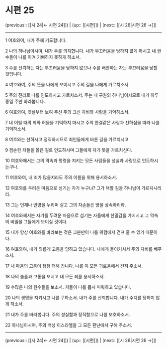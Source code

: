 # 시편 25

(previous:: [[시 24|← 시편 24]]) | (up:: [[시편]]) | (next:: [[시 26|시편 26 →]])

***




1 
여호와여, 내가 주께 기도합니다. 



2 
나의 하나님이시여, 내가 주를 의지합니다. 내가 부끄러움을 당하지 않게 하시고 내 원수들이 나를 이겨 기뻐하지 못하게 하소서. 



3 
주를 신뢰하는 자는 부끄러움을 당하지 않으나 주를 배반하는 자는 부끄러움을 당할 것입니다. 



4 
여호와여, 주의 뜻을 나에게 보이시고 주의 길을 나에게 가르치소서. 



5 
주의 진리로 나를 인도하시고 가르치소서. 주는 내 구원의 하나님이시므로 내가 하루 종일 주만 바라봅니다. 



6 
여호와여, 옛날부터 보여 주신 주의 크신 자비와 사랑을 기억하소서. 



7 
내 어릴 때의 죄와 허물을 기억하지 마시고 주의 한결같은 사랑과 선하심을 따라 나를 기억하소서. 



8 
여호와는 선하시고 정직하시므로 죄인들에게 바른 길을 가르치시고 



9 
겸손한 자들을 옳은 길로 인도하시며 그들에게 자기 뜻을 가르치신다. 



10 
여호와께서는 그의 약속과 명령을 지키는 모든 사람들을 성실과 사랑으로 인도하시는구나. 



11 
여호와여, 내 죄가 많을지라도 주의 이름을 위해 용서하소서. 



12 
여호와를 두려운 마음으로 섬기는 자가 누구냐? 그가 택할 길을 하나님이 가르치시리라. 



13 
그는 언제나 번영을 누리며 살고 그의 자손들은 땅을 상속하리라. 



14 
여호와께서는 자기를 두려운 마음으로 섬기는 자들에게 친밀감을 가지시고 그 약속의 비밀을 그들에게 보이실 것이다. 



15 
내가 항상 여호와를 바라보는 것은 그분만이 나를 위험에서 건져 줄 수 있기 때문이다. 



16 
여호와여, 내가 외롭게 고통을 당하고 있습니다. 나에게 돌이키셔서 주의 자비를 베푸소서. 



17 
내 마음의 고통이 점점 더해 갑니다. 나를 이 모든 괴로움에서 건져 주소서. 



18 
나의 슬픔과 고통을 보시고 내 모든 죄를 용서하소서. 



19 
수많은 나의 원수들을 보소서. 저들이 나를 몹시 미워하고 있습니다. 



20 
나의 생명을 지키시고 나를 구하소서. 내가 주를 신뢰합니다. 내가 수치를 당하지 않게 하소서. 



21 
내가 주를 바라봅니다. 주의 성실함과 정직함으로 나를 보호하소서. 



22 
하나님이시여, 주의 백성 이스라엘을 그 모든 환난에서 구해 주소서.

***

(previous:: [[시 24|← 시편 24]]) | (up:: [[시편]]) | (next:: [[시 26|시편 26 →]])
